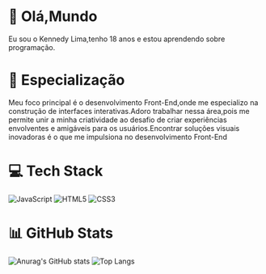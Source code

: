 # 👋 Olá,Mundo

Eu sou o Kennedy Lima,tenho 18 anos e estou aprendendo sobre programação.

# 🚀 Especialização

Meu foco principal é o desenvolvimento Front-End,onde me especializo na construção de interfaces interativas.Adoro trabalhar nessa área,pois me permite unir a minha criatividade ao desafio de criar experiências envolventes e amigáveis para os usuários.Encontrar soluções visuais inovadoras é o que me impulsiona no desenvolvimento Front-End 

# 💻 Tech Stack
![JavaScript](https://img.shields.io/badge/javascript-%23323330.svg?style=for-the-badge&logo=javascript&logoColor=%23F7DF1E) ![HTML5](https://img.shields.io/badge/html5-%23E34F26.svg?style=for-the-badge&logo=html5&logoColor=white) ![CSS3](https://img.shields.io/badge/css3-%231572B6.svg?style=for-the-badge&logo=css3&logoColor=white) 

# 📊 GitHub Stats
![Anurag's GitHub stats](https://github-readme-stats.vercel.app/api?username=Kennedylimank&show_icons=true)
![Top Langs](https://github-readme-stats.vercel.app/api/top-langs/?username=Kennedylimank&layout=compact)

